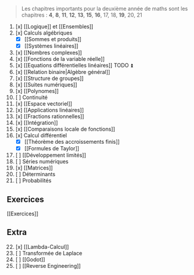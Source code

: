 > Les chapitres importants pour la deuxième année de maths sont les chapitres :
>  **4**, **8**, **11**, **12**, **13**, **15**, **16**, 17, 18, **19**, 20, 21
1. [x] [[Logique]] et  [[Ensembles]]
2. [x] Calculs algébriques
	- [x] [[Sommes et produits]]
	- [x] [[Systèmes linéaires]] 
3. [x] [[Nombres complexes]] 
4. [x] [[Fonctions de la variable réelle]]
5. [x] [[Equations différentielles linéaires]] TODO ⏫ 
6. [x] [[Relation binaire|Algèbre général]]
7. [x] [[Structure de groupes]]
8. [x] [[Suites numériques]]
9. [x] [[Polynomes]]
10. [ ] Continuité
11. [x] [[Espace vectoriel]]  
12. [x] [[Applications linéaires]] 
13. [x] [[Fractions rationnelles]]
14. [x] [[Intégration]]
15. [x] [[Comparaisons locale de fonctions]]
16. [x] Calcul différentiel
	- [x] [[Théorème des accroissements finis]]
	- [x] [[Formules de Taylor]]
1. [ ] [[Développement limités]]
2. [ ] Séries numériques
3. [x] [[Matrices]] 
4. [ ] Déterminants
5. [ ] Probabilités

## Exercices
[[Exercices]]
## Extra
22. [x] [[Lambda-Calcul]]
23. [ ] Transformée de Laplace
24. [ ] [[Godot]]
25. [ ] [[Reverse Engineering]]
